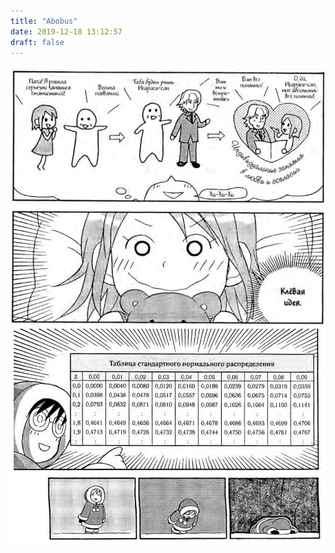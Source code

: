 ```yaml
---
title: "Abobus"
date: 2019-12-18 13:12:57
draft: false
---
```


![](/img/vk/0HerZpaMTmY.jpg)
![](/img/vk/SI8BtxPnj8I.jpg)
